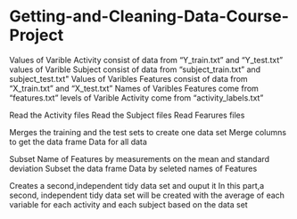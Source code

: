 # Getting-and-Cleaning-Data-Course-Project
Values of Varible Activity consist of data from “Y_train.txt” and “Y_test.txt”
values of Varible Subject consist of data from “subject_train.txt” and subject_test.txt"
Values of Varibles Features consist of data from “X_train.txt” and “X_test.txt”
Names of Varibles Features come from “features.txt”
levels of Varible Activity come from “activity_labels.txt”

Read the Activity files
Read the Subject files
Read Fearures files

Merges the training and the test sets to create one data set
Merge columns to get the data frame Data for all data

Subset Name of Features by measurements on the mean and standard deviation
Subset the data frame Data by seleted names of Features

Creates a second,independent tidy data set and ouput it
In this part,a second, independent tidy data set will be created with the average of each variable for each activity and each subject based on the data set
